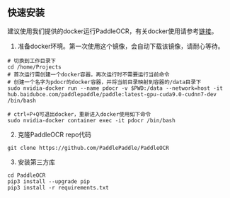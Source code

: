 ## 快速安装

建议使用我们提供的docker运行PaddleOCR，有关docker使用请参考[链接](https://docs.docker.com/get-started/)。
1. 准备docker环境。第一次使用这个镜像，会自动下载该镜像，请耐心等待。
```
# 切换到工作目录下
cd /home/Projects
# 首次运行需创建一个docker容器，再次运行时不需要运行当前命令
# 创建一个名字为pdocr的docker容器，并将当前目录映射到容器的/data目录下
sudo nvidia-docker run --name pdocr -v $PWD:/data --network=host -it  hub.baidubce.com/paddlepaddle/paddle:latest-gpu-cuda9.0-cudnn7-dev  /bin/bash

# ctrl+P+Q可退出docker，重新进入docker使用如下命令
sudo nvidia-docker container exec -it pdocr /bin/bash

```

2. 克隆PaddleOCR repo代码
```
git clone https://github.com/PaddlePaddle/PaddleOCR
```

3. 安装第三方库
```
cd PaddleOCR
pip3 install --upgrade pip
pip3 install -r requirements.txt
```
